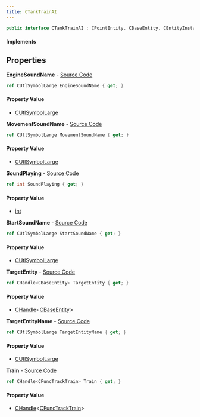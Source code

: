 ```yaml
---
title: CTankTrainAI
---
```


```csharp
public interface CTankTrainAI : CPointEntity, CBaseEntity, CEntityInstance, ISchemaClass<CEntityInstance>, ISchemaClass<CBaseEntity>, ISchemaClass<CPointEntity>, ISchemaClass<CTankTrainAI>, ISchemaField, ISchemaClass, INativeHandle
```

#### Implements

## Properties

**EngineSoundName** - [Source Code](https://github.com/swiftly-solution/swiftlys2/blob/master/managed/src/SwiftlyS2.Generated/Schemas/Interfaces/CTankTrainAI.cs#L24)

```csharp
ref CUtlSymbolLarge EngineSoundName { get; }
```

#### Property Value

- [CUtlSymbolLarge](/docs/api/shared/natives/cutlsymbollarge)

**MovementSoundName** - [Source Code](https://github.com/swiftly-solution/swiftlys2/blob/master/managed/src/SwiftlyS2.Generated/Schemas/Interfaces/CTankTrainAI.cs#L26)

```csharp
ref CUtlSymbolLarge MovementSoundName { get; }
```

#### Property Value

- [CUtlSymbolLarge](/docs/api/shared/natives/cutlsymbollarge)

**SoundPlaying** - [Source Code](https://github.com/swiftly-solution/swiftlys2/blob/master/managed/src/SwiftlyS2.Generated/Schemas/Interfaces/CTankTrainAI.cs#L20)

```csharp
ref int SoundPlaying { get; }
```

#### Property Value

- [int](https://learn.microsoft.com/dotnet/api/system.int32)

**StartSoundName** - [Source Code](https://github.com/swiftly-solution/swiftlys2/blob/master/managed/src/SwiftlyS2.Generated/Schemas/Interfaces/CTankTrainAI.cs#L22)

```csharp
ref CUtlSymbolLarge StartSoundName { get; }
```

#### Property Value

- [CUtlSymbolLarge](/docs/api/shared/natives/cutlsymbollarge)

**TargetEntity** - [Source Code](https://github.com/swiftly-solution/swiftlys2/blob/master/managed/src/SwiftlyS2.Generated/Schemas/Interfaces/CTankTrainAI.cs#L18)

```csharp
ref CHandle<CBaseEntity> TargetEntity { get; }
```

#### Property Value

- [CHandle](/docs/api/shared/natives/chandle-1)<[CBaseEntity](/docs/api/shared/schemadefinitions/cbaseentity)>

**TargetEntityName** - [Source Code](https://github.com/swiftly-solution/swiftlys2/blob/master/managed/src/SwiftlyS2.Generated/Schemas/Interfaces/CTankTrainAI.cs#L28)

```csharp
ref CUtlSymbolLarge TargetEntityName { get; }
```

#### Property Value

- [CUtlSymbolLarge](/docs/api/shared/natives/cutlsymbollarge)

**Train** - [Source Code](https://github.com/swiftly-solution/swiftlys2/blob/master/managed/src/SwiftlyS2.Generated/Schemas/Interfaces/CTankTrainAI.cs#L16)

```csharp
ref CHandle<CFuncTrackTrain> Train { get; }
```

#### Property Value

- [CHandle](/docs/api/shared/natives/chandle-1)<[CFuncTrackTrain](/docs/api/shared/schemadefinitions/cfunctracktrain)>

